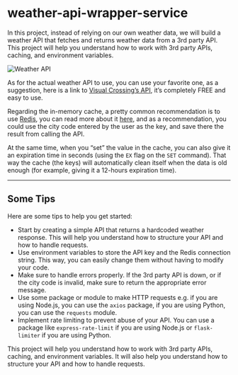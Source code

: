 # weather-api-wrapper-service


In this project, instead of relying on our own weather data, we will build a weather API that fetches and returns weather data from a 3rd party API. This project will help you understand how to work with 3rd party APIs, caching, and environment variables.

![Weather API](https://assets.roadmap.sh/guest/weather-api-f8i1q.png)

As for the actual weather API to use, you can use your favorite one, as a suggestion, here is a link to [Visual Crossing’s API](https://www.visualcrossing.com/weather-api), it’s completely FREE and easy to use.

Regarding the in-memory cache, a pretty common recommendation is to use [Redis](https://redis.io/), you can read more about it [here](https://redis.io/docs/latest/develop/clients/client-side-caching/), and as a recommendation, you could use the city code entered by the user as the key, and save there the result from calling the API.

At the same time, when you “set” the value in the cache, you can also give it an expiration time in seconds (using the `EX` flag on the `SET` command). That way the cache (the keys) will automatically clean itself when the data is old enough (for example, giving it a 12-hours expiration time).

---

## Some Tips

Here are some tips to help you get started:

* Start by creating a simple API that returns a hardcoded weather response. This will help you understand how to structure your API and how to handle requests.
* Use environment variables to store the API key and the Redis connection string. This way, you can easily change them without having to modify your code.
* Make sure to handle errors properly. If the 3rd party API is down, or if the city code is invalid, make sure to return the appropriate error message.
* Use some package or module to make HTTP requests e.g. if you are using Node.js, you can use the `axios` package, if you are using Python, you can use the `requests` module.
* Implement rate limiting to prevent abuse of your API. You can use a package like `express-rate-limit` if you are using Node.js or `flask-limiter` if you are using Python.

This project will help you understand how to work with 3rd party APIs, caching, and environment variables. It will also help you understand how to structure your API and how to handle requests.
